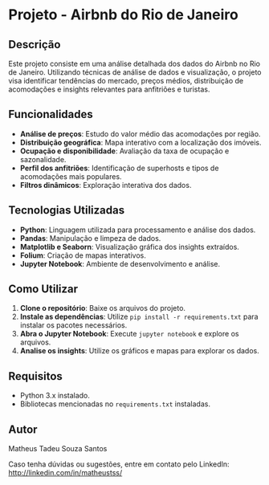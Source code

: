 <h1>Projeto - Airbnb do Rio de Janeiro</h1>

<h2>Descrição</h2>
<p>Este projeto consiste em uma análise detalhada dos dados do Airbnb no Rio de Janeiro. Utilizando técnicas de análise de dados e visualização, o projeto visa identificar tendências do mercado, preços médios, distribuição de acomodações e insights relevantes para anfitriões e turistas.</p>

<h2>Funcionalidades</h2>
<ul>
    <li><strong>Análise de preços</strong>: Estudo do valor médio das acomodações por região.</li>
    <li><strong>Distribuição geográfica</strong>: Mapa interativo com a localização dos imóveis.</li>
    <li><strong>Ocupação e disponibilidade</strong>: Avaliação da taxa de ocupação e sazonalidade.</li>
    <li><strong>Perfil dos anfitriões</strong>: Identificação de superhosts e tipos de acomodações mais populares.</li>
    <li><strong>Filtros dinâmicos</strong>: Exploração interativa dos dados.</li>
</ul>

<h2>Tecnologias Utilizadas</h2>
<ul>
    <li><strong>Python</strong>: Linguagem utilizada para processamento e análise dos dados.</li>
    <li><strong>Pandas</strong>: Manipulação e limpeza de dados.</li>
    <li><strong>Matplotlib e Seaborn</strong>: Visualização gráfica dos insights extraídos.</li>
    <li><strong>Folium</strong>: Criação de mapas interativos.</li>
    <li><strong>Jupyter Notebook</strong>: Ambiente de desenvolvimento e análise.</li>
</ul>

<h2>Como Utilizar</h2>
<ol>
    <li><strong>Clone o repositório</strong>: Baixe os arquivos do projeto.</li>
    <li><strong>Instale as dependências</strong>: Utilize <code>pip install -r requirements.txt</code> para instalar os pacotes necessários.</li>
    <li><strong>Abra o Jupyter Notebook</strong>: Execute <code>jupyter notebook</code> e explore os arquivos.</li>
    <li><strong>Analise os insights</strong>: Utilize os gráficos e mapas para explorar os dados.</li>
</ol>

<h2>Requisitos</h2>
<ul>
    <li>Python 3.x instalado.</li>
    <li>Bibliotecas mencionadas no <code>requirements.txt</code> instaladas.</li>
</ul>

<h2>Autor</h2>
<p>Matheus Tadeu Souza Santos</p>
<p>Caso tenha dúvidas ou sugestões, entre em contato pelo LinkedIn: <a href="http://linkedin.com/in/matheustss/" target="_blank">http://linkedin.com/in/matheustss/</a></p>

